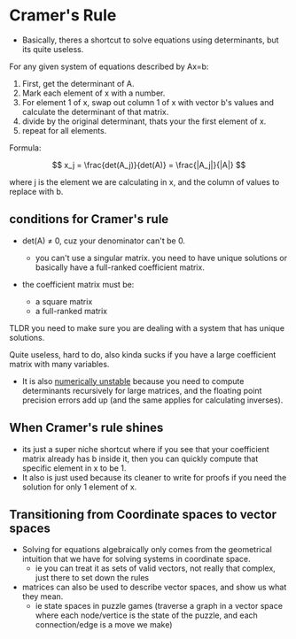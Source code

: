 # Cramer's Rule

- Basically, theres a shortcut to solve equations using determinants, but its quite useless.

For any given system of equations described by Ax=b:

1. First, get the determinant of A.
2. Mark each element of x with a number.
3. For element 1 of x, swap out column 1 of x with vector b's values and calculate the determinant of that matrix.
4. divide by the original determinant, thats your the first element of x.
5. repeat for all elements.

Formula:

$$
x_j = \frac{det(A_j)}{det(A)} = \frac{|A_j|}{|A|}
$$

where j is the element we are calculating in x, and the column of values to replace with b.

## conditions for Cramer's rule

- det(A) $\neq$ 0, cuz your denominator can't be 0.
  - you can't use a singular matrix. you need to have unique solutions or basically have a full-ranked coefficient matrix.

- the coefficient matrix must be:
  - a square matrix
  - a full-ranked matrix

TLDR you need to make sure you are dealing with a system that has unique solutions.

Quite useless, hard to do, also kinda sucks if you have a large coefficient matrix with many variables.

- It is also <u> numerically unstable</u> because you need to compute determinants recursively for large matrices, and the floating point precision errors add up (and the same applies for calculating inverses).

## When Cramer's rule shines

- its just a super niche shortcut where if you see that your coefficient matrix already has b inside it, then you can quickly compute that specific element in x to be 1.
- It also is just used because its cleaner to write for proofs if you need the solution for only 1 element of x.

## Transitioning from Coordinate spaces to vector spaces

- Solving for equations algebraically only comes from the geometrical intuition that we have for solving systems in coordinate space.
  - ie you can treat it as sets of valid vectors, not really that complex, just there to set down the rules
- matrices can also be used to describe vector spaces, and show us what they mean.
  - ie state spaces in puzzle games (traverse a graph in a vector space where each node/vertice is the state of the puzzle, and each connection/edge is a move we make)
